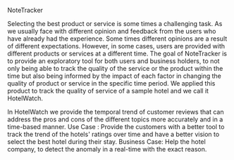 NoteTracker


Selecting the best product or service is some times a challenging task. As we usually face with different opinion and feedback from the users who have already had the experience. Some times different opinions are a result of different expectations. However, in some cases, users are provided with different products or services at a different time. The goal of NoteTracker is to provide an exploratory tool for both users and business holders, to not only being able to track the quality of the service or the product within the time but also being informed by the impact of each factor in changing the quality of product or service in the specific time period. We applied this product to track the quality of service of a sample hotel and we call it HotelWatch. 

In HotelWatch we provide the temporal trend of customer reviews that can address the pros and cons of the different topics more accurately and in a time-based manner. Use Case : Provide the customers with a better tool to track the trend of the hotels' ratings over time and have a better vision to select the best hotel during their stay. Business Case: Help the hotel company, to detect the anomaly in a real-time with the exact reason.